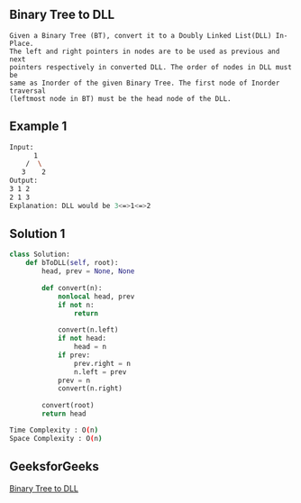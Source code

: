 ## Binary Tree to DLL
```
Given a Binary Tree (BT), convert it to a Doubly Linked List(DLL) In-Place. 
The left and right pointers in nodes are to be used as previous and next 
pointers respectively in converted DLL. The order of nodes in DLL must be 
same as Inorder of the given Binary Tree. The first node of Inorder traversal 
(leftmost node in BT) must be the head node of the DLL.
```
   
## Example 1


```bash
Input:
      1
    /  \
   3    2
Output:
3 1 2 
2 1 3 
Explanation: DLL would be 3<=>1<=>2

```


## Solution 1 

```Python
class Solution:
    def bToDLL(self, root):
        head, prev = None, None
        
        def convert(n):
            nonlocal head, prev
            if not n:
                return
            
            convert(n.left)
            if not head:
                head = n
            if prev:
                prev.right = n
                n.left = prev
            prev = n
            convert(n.right)
            
        convert(root)
        return head
```
```bash
Time Complexity : O(n)
Space Complexity : O(n)
```

## GeeksforGeeks

[Binary Tree to DLL](https://practice.geeksforgeeks.org/problems/binary-tree-to-dll/1)
